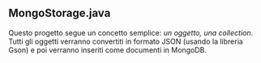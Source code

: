 ## MongoStorage.java
Questo progetto segue un concetto semplice: _un oggetto, una collection_.<br>
Tutti gli oggetti verranno convertiti in formato JSON (usando la libreria Gson) e poi verranno inseriti come documenti in MongoDB.